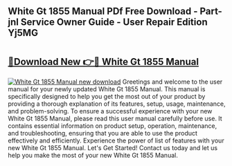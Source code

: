 ## White Gt 1855 Manual PDf Free Download - Part-jnl Service Owner Guide - User Repair Edition Yj5MG

# <h2><a href="http://bc81963.oget.top/?id=White+Gt+1855+Manual">🔗Download New 👉🔴 White Gt 1855 Manual</a></h2>

[![White Gt 1855 Manual new download](https://i.imgur.com/5g1atiW.png)](http://bc81963.oget.top/?id=White+Gt+1855+Manual)
Greetings and welcome to the user manual for your newly updated White Gt 1855 Manual. This manual is specifically designed to help you get the most out of your product by providing a thorough explanation of its features, setup, usage, maintenance, and problem-solving. To ensure a successful experience with your new White Gt 1855 Manual, please read this user manual carefully before use. It contains essential information on product setup, operation, maintenance, and troubleshooting, ensuring that you are able to use the product effectively and efficiently. Experience the power of list of features with your new White Gt 1855 Manual. Let's Get Started! Contact us today and let us help you make the most of your new White Gt 1855 Manual.
